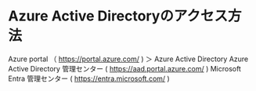 # Azure Active Directoryのアクセス方法

Azure portal （ https://portal.azure.com/ ) ＞ Azure Active Directory
Azure Active Directory 管理センター ( https://aad.portal.azure.com/ )
Microsoft Entra 管理センター ( https://entra.microsoft.com/ )

